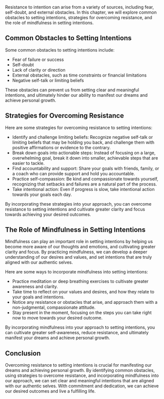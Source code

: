 
Resistance to intention can arise from a variety of sources, including fear, self-doubt, and external obstacles. In this chapter, we will explore common obstacles to setting intentions, strategies for overcoming resistance, and the role of mindfulness in setting intentions.

Common Obstacles to Setting Intentions
--------------------------------------

Some common obstacles to setting intentions include:

* Fear of failure or success
* Self-doubt
* Lack of clarity or direction
* External obstacles, such as time constraints or financial limitations
* Negative self-talk or limiting beliefs

These obstacles can prevent us from setting clear and meaningful intentions, and ultimately hinder our ability to manifest our dreams and achieve personal growth.

Strategies for Overcoming Resistance
------------------------------------

Here are some strategies for overcoming resistance to setting intentions:

* Identify and challenge limiting beliefs: Recognize negative self-talk or limiting beliefs that may be holding you back, and challenge them with positive affirmations or evidence to the contrary.
* Break down goals into actionable steps: Instead of focusing on a large, overwhelming goal, break it down into smaller, achievable steps that are easier to tackle.
* Find accountability and support: Share your goals with friends, family, or a coach who can provide support and hold you accountable.
* Practice self-compassion: Be kind and compassionate towards yourself, recognizing that setbacks and failures are a natural part of the process.
* Take intentional action: Even if progress is slow, take intentional action towards your goals each day.

By incorporating these strategies into your approach, you can overcome resistance to setting intentions and cultivate greater clarity and focus towards achieving your desired outcomes.

The Role of Mindfulness in Setting Intentions
---------------------------------------------

Mindfulness can play an important role in setting intentions by helping us become more aware of our thoughts and emotions, and cultivating greater clarity and focus. By practicing mindfulness, we can develop a deeper understanding of our desires and values, and set intentions that are truly aligned with our authentic selves.

Here are some ways to incorporate mindfulness into setting intentions:

* Practice meditation or deep breathing exercises to cultivate greater awareness and clarity.
* Take time to reflect on your values and desires, and how they relate to your goals and intentions.
* Notice any resistance or obstacles that arise, and approach them with a non-judgmental, compassionate attitude.
* Stay present in the moment, focusing on the steps you can take right now to move towards your desired outcome.

By incorporating mindfulness into your approach to setting intentions, you can cultivate greater self-awareness, reduce resistance, and ultimately manifest your dreams and achieve personal growth.

Conclusion
--------------------------------------------------------------

Overcoming resistance to setting intentions is crucial for manifesting our dreams and achieving personal growth. By identifying common obstacles, using strategies to overcome resistance, and incorporating mindfulness into our approach, we can set clear and meaningful intentions that are aligned with our authentic selves. With commitment and dedication, we can achieve our desired outcomes and live a fulfilling life.

